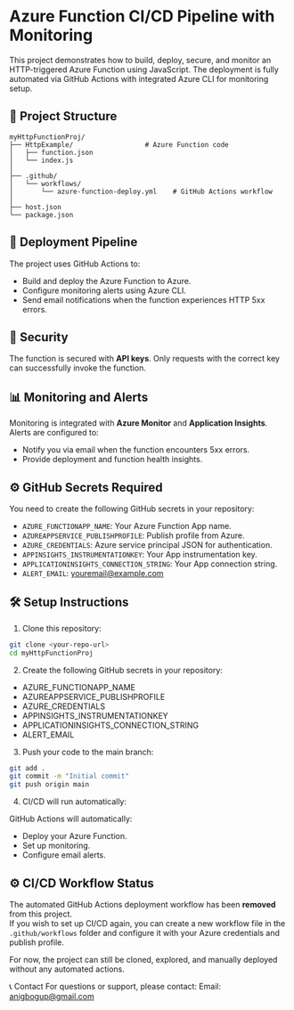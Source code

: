 # Azure Function CI/CD Pipeline with Monitoring

This project demonstrates how to build, deploy, secure, and monitor an HTTP-triggered Azure Function using JavaScript. The deployment is fully automated via GitHub Actions with integrated Azure CLI for monitoring setup.

## 📂 Project Structure

```text
myHttpFunctionProj/
├── HttpExample/                  # Azure Function code
│   ├── function.json
│   └── index.js
│
├── .github/
│   └── workflows/
│       └── azure-function-deploy.yml    # GitHub Actions workflow
│
├── host.json
└── package.json
``` 

## 🚀 Deployment Pipeline

The project uses GitHub Actions to:
- Build and deploy the Azure Function to Azure.
- Configure monitoring alerts using Azure CLI.
- Send email notifications when the function experiences HTTP 5xx errors.

## 🔐 Security

The function is secured with **API keys**. Only requests with the correct key can successfully invoke the function.

## 📊 Monitoring and Alerts

Monitoring is integrated with **Azure Monitor** and **Application Insights**. Alerts are configured to:
- Notify you via email when the function encounters 5xx errors.
- Provide deployment and function health insights.

## ⚙️ GitHub Secrets Required
You need to create the following GitHub secrets in your repository:
- `AZURE_FUNCTIONAPP_NAME`: Your Azure Function App name.
- `AZUREAPPSERVICE_PUBLISHPROFILE`: Publish profile from Azure.
- `AZURE_CREDENTIALS`: Azure service principal JSON for authentication.
- `APPINSIGHTS_INSTRUMENTATIONKEY`: Your App instrumentation key.
- `APPLICATIONINSIGHTS_CONNECTION_STRING`: Your App connection string.
- `ALERT_EMAIL`: youremail@example.com


## 🛠️ Setup Instructions

1. Clone this repository:
```bash
git clone <your-repo-url>
cd myHttpFunctionProj
```

2.  Create the following GitHub secrets in your repository:

- AZURE_FUNCTIONAPP_NAME
- AZUREAPPSERVICE_PUBLISHPROFILE
- AZURE_CREDENTIALS
- APPINSIGHTS_INSTRUMENTATIONKEY
- APPLICATIONINSIGHTS_CONNECTION_STRING
- ALERT_EMAIL

3.  Push your code to the main branch: 
```bash
git add .
git commit -m "Initial commit"
git push origin main
```

4. CI/CD will run automatically:

GitHub Actions will automatically:

- Deploy your Azure Function.
- Set up monitoring.
- Configure email alerts.

## ⚙️ CI/CD Workflow Status

The automated GitHub Actions deployment workflow has been **removed** from this project.  
If you wish to set up CI/CD again, you can create a new workflow file in the `.github/workflows` folder and configure it with your Azure credentials and publish profile.

For now, the project can still be cloned, explored, and manually deployed without any automated actions.


📞 Contact
For questions or support, please contact: Email: anigbogup@gmail.com
